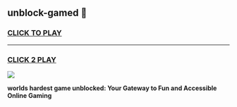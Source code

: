 
## unblock-gamed 👋
<h3>
<a href="https://premium.freeplayer.one?title=unblock-gamed&ref=14F">CLICK TO PLAY</a></h3>
<hr>

<h3>
<a href="https://premium.freeplayer.one?title=unblock-gamed&ref=14F">CLICK 2 PLAY</a>
  
</h3>

<a href="https://premium.freeplayer.one?title=unblock-gamed&ref=12F/"><img src="https://clearcache.store/games.png"></a>


**worlds hardest game unblocked: Your Gateway to Fun and Accessible Online Gaming**
